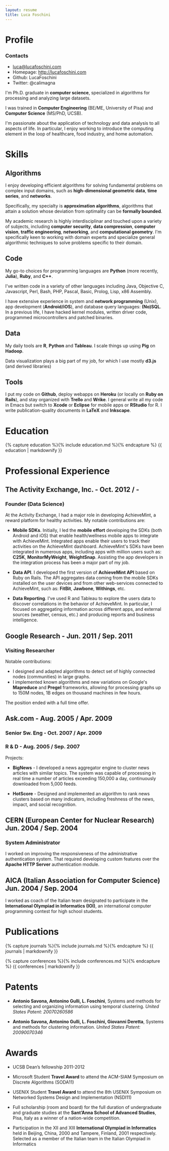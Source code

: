 ```yaml
---
layout: resume
title: Luca Foschini
---
```


# Profile

### Contacts
- luca@lucafoschini.com
- Homepage: http://lucafoschini.com
- Github: LucaFoschini
- Twitter: @calimagna

I'm Ph.D. graduate in **computer science**, specialized in algorithms for processing and analyzing large datasets. 

I was trained in **Computer Engineering** (BE/ME, University of Pisa) and **Computer Science** (MS/PhD, UCSB).

I'm passionate about the application of technology and data analysis to all aspects of life. In particular, I enjoy working to introduce the computing element in the loop of healthcare, food industry, and home automation.

# Skills

## Algorithms

I enjoy developing efficient algorithms for solving fundamental problems on complex input domains, such as **high-dimensional geometric data**, **time series**, and **networks**.

Specifically, my specialty is **approximation algorithms**, algorithms that attain a solution whose deviation from optimality can be **formally bounded**.

My academic research is highly interdisciplinar and touched upon a variety of subjects, including **computer security**, **data compression**, **computer vision**, **traffic engineering**, **networking**, and **computational geometry**. I'm specifically keen to working with domain experts and specialize general algorithmic techniques to solve problems specific to their domain. 

## Code

My go-to choices for programming languages are **Python** (more recently, **Julia**), **Ruby**, and **C++**. 

I've written code in a variety of other languages including Java, Objective C, Javascript, Perl, Bash, PHP, Pascal, Basic, Prolog, Lisp, x86 Assembly. 

I have extensive experience in system and **network programming** (Unix), app development (**Android/iOS**), and database query languages: **(No)SQL**. In a previous life, I have hacked kernel modules, written driver code, programmed microcontrollers and patched binaries. 

## Data

My daily tools are **R**, **Python** and **Tableau**. I scale things up using **Pig** on **Hadoop**. 

Data visualization plays a big part of my job, for which I use mostly **d3.js** (and derived libraries) 

## Tools

I put my code on **Github**, deploy webapps on **Heroku** (or locally on **Ruby on Rails**), and stay organized with **Trello** and **Wrike**. I general write all my code in Emacs but switch to **Xcode** or **Eclipse** for mobile apps or **RStudio** for R. I write publication-quality documents in **LaTeX** and **Inkscape**.

# Education

{% capture education %}{% include education.md %}{% endcapture %}
{{ education | markdownify }}

# Professional Experience

## The Activity Exchange, Inc. - Oct. 2012 / -
### Founder (Data Science)

At the Activity Exchange, I had a major role in developing AchieveMint, a reward platform for healthy activities. My notable contributions are: 

- **Mobile SDKs**. Initially, I led the **mobile effort** developing the SDKs (both Android and iOS) that enable health/wellness mobile apps to integrate with AchieveMint. Integrated apps enable their users to track their activities on the AchieveMint dashboard. AchieveMint's SDKs have been integrated in numerous apps, including apps with million users such as: **C25K**, **MonitorMyWeight**, **WeightSnap**. Assisting the app developers in the integration process has been a major part of my job. 

- **Data API**. I developed the first version of **AchieveMint API** based on Ruby on Rails. The API aggregates data coming from the mobile SDKs installed on the user devices and from other web-services connected to AchieveMint, such as: **FitBit**, **Jawbone**, **Withings**, etc.

- **Data Reporting**. I've used R and Tableau to explore the users data to discover correlations in the behavior of AchieveMint. In particular, I focused on aggregating information across different apps, and external sources (weather, census, etc.) and producing reports and business intelligence.  

## Google Research - Jun. 2011 / Sep. 2011
### Visiting Researcher

Notable contributions:

* I designed and adapted algorithms to detect set of highly connected nodes (communities) in large graphs.
* I implemented known algorithms and new variations on Google's **Mapreduce** and **Pregel** frameworks, allowing for processing graphs up to 150M nodes, 1B edges on thousand machines in few hours.

The position ended with a full time offer.

## Ask.com - Aug. 2005 / Apr. 2009
### Senior Sw. Eng - Oct. 2007 / Apr. 2009
### R & D - Aug. 2005 / Sep. 2007

Projects:

- **BigNews** - I developed a news aggregator engine to cluster news articles with similar topics. The system was capable of processing in real time a number of articles exceeding 150,000 a day, continuously downloaded from 5,000 feeds.

- **HotScore** - Designed and implemented an algorithm to rank news clusters based on many indicators, including freshness of the news, impact, and social recognition.

## CERN (European Center for Nuclear Research) Jun. 2004 / Sep. 2004
### System Administrator

I worked on improving the responsiveness of the administrative authentication system. That required developing custom features over the **Apache HTTP Server** authentication module.

## AICA (Italian Association for Computer Science) Jun. 2004 / Sep. 2004

I worked as coach of the Italian team designated to participate in the **International Olympiad in Informatics (IOI)**, an international computer programming contest for high school students.

# Publications

{% capture journals %}{% include journals.md %}{% endcapture %}
{{ journals | markdownify }}

{% capture conferences %}{% include conferences.md %}{% endcapture %}
{{ conferences | markdownify }}

# Patents

* **Antonio Savona, Antonino Gulli, L. Foschini**, Systems and methods for selecting and organizing information using temporal clustering. *United States Patent: 20070260586*

* **Antonio Savona, Antonino Gulli, L. Foschini, Giovanni Deretta**, Systems and methods for clustering information. *United States Patent: 20090070346*

# Awards

* UCSB Dean’s fellowship 2011-2012

* Microsoft Student **Travel Award** to attend the ACM-SIAM Symposium on Discrete Algorithms (SODA11)

* USENIX Student **Travel Award** to attend the 8th USENIX Symposium on Networked Systems Design and Implementation (NSDI11)

* Full scholarship (room and board) for the full duration of undergraduate and graduate studies at the **Sant’Anna School of Advanced Studies**, Pisa, Italy as a winner of a nation-wide competition.

* Participation in the XII and XIII **International Olympiad in Informatics** held in Beijing, China, 2000 and Tampere, Finland, 2001 respectively. Selected as a member of the Italian team in the Italian Olympiad in Informatics


